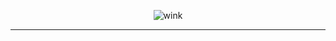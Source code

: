<div align="center">

![wink]([https://github.com/Sebas-Bello/PI02_DA/blob/083e94c272494ae4104dedd6356e0a2c688465ba/Data%20analytics.gif](https://github.com/claudiacaceresv/pf_yelp_google/blob/22d87d08d4b7b75e6accefc8f6bc2e9a9bc0db21/src/YELP%20%26%20GOOGLE%20MAPS%20REVIEWS%20AND%20RECOMMENDATIONS.gif)https://github.com/claudiacaceresv/pf_yelp_google/blob/22d87d08d4b7b75e6accefc8f6bc2e9a9bc0db21/src/YELP%20%26%20GOOGLE%20MAPS%20REVIEWS%20AND%20RECOMMENDATIONS.gif)

</div>

-----
